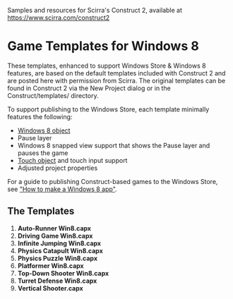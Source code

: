 Samples and resources for Scirra's Construct 2, available at https://www.scirra.com/construct2


Game Templates for Windows 8
============================

These templates, enhanced to support Windows Store & Windows 8 features, are based on the default templates included with Construct 2 and are posted here with permission from Scirra.  The original templates can be found in Construct 2 via the New Project dialog or in the Construct/templates/ directory.  

To support publishing to the Windows Store, each template minimally features the following: 

+ [Windows 8 object](https://www.scirra.com/manual/145/windows-8)
+ Pause layer
+ Windows 8 snapped view support that shows the Pause layer and pauses the game
+ [Touch object](https://www.scirra.com/manual/119/touch) and touch input support
+ Adjusted project properties

For a guide to publishing Construct-based games to the Windows Store, see ["How to make a Windows 8 app"](https://www.scirra.com/tutorials/272/how-to-make-a-windows-8-app).

The Templates
-------------

1. **Auto-Runner Win8.capx**
2. **Driving Game Win8.capx**
3. **Infinite Jumping Win8.capx**
4. **Physics Catapult Win8.capx**
5. **Physics Puzzle Win8.capx**
6. **Platformer Win8.capx**
7. **Top-Down Shooter Win8.capx**
8. **Turret Defense Win8.capx**
9. **Vertical Shooter.capx**

